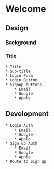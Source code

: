 # Welcome #

## Design ##

### Background ###
### Title ###
    * Title
    * Sub-title
    * Login Form
    * Login Button
    * Signup buttons
        * Email
        * Google
        * Apple
## Development ##
    * Login Auth
        * Email
        * Google
        * Apple
    * Sign up Auth
        * Email
        * Google
        * Apple
    * Route to Sign up

